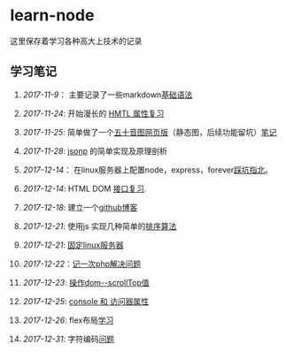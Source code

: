 # learn-node
这里保存着学习各种高大上技术的记录

## 学习笔记  
1. *2017-11-9*： 主要记录了一些markdown[基础语法](./learn-Markdown-base.md)

2. *2017-11-24*: 开始漫长的 [HMTL 属性复习](./HTML_Attributes/index.html)

3. *2017-11-25*: 简单做了一个[五十音图网页版](./Japanese_Phonogram_Fifty/index.html)（静态图，后续功能留坑）[笔记](./Japanese_Phonogram_Fifty/node.md)

4. *2017-11-28*: [jsonp](./jsonp/jsonp_node.md) 的简单实现及原理剖析

5. *2017-12-14*： 在linux服务器上配置node，express，forever[踩坑指北](./linux_node/learn_node.md)。 

6. *2017-12-14*: HTML DOM [接口复习](./HTML_DOM/learn_node.md).

6. *2017-12-18*: 建立一个[github博客](./github_page/learn_node.md)

6. *2017-12-21*: 使用js 实现几种简单的[排序算法](./js_Sorting_algorithm/learn_node.md)

7. *2017-12-21*: [固定linux服务器](./liunx_attack/learn_node.md)

8. *2017-12-22*：[记一次php解决问题](./php_node/learn_node.md)

9. *2017-12-23*: [操作dom--scrollTop值](./DOM_scrollTop/learn_node.md)

10. *2017-12-25*: [console 和 访问器属性](./console/learn_node.md)

11. *2017-12-26*: flex布局[学习](./flex_box/learn_node.md)

12. *2017-12-31*: 字符编码[问题](./string_and_encoding/learn_node.md)